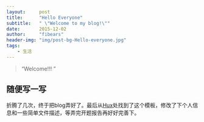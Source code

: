 ```yaml
---
layout:     post
title:      "Hello Everyone"
subtitle:   " \"Welcome to my blog!\""
date:       2015-12-02
author:     "fibears"
header-img: "img/post-bg-Hello-everyone.jpg"
tags:
    - 生活
---
```


> “Welcome!!! ”

## 随便写一写
折腾了几次，终于把blog弄好了。最后从[Hux](http://huangxuan.me/)处找到了这个模板，修改了下个人信息和一些简单文件描述，等弄完开题报告再好好完善下。


